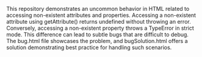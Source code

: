 This repository demonstrates an uncommon behavior in HTML related to accessing non-existent attributes and properties.  Accessing a non-existent attribute using getAttribute() returns undefined without throwing an error.  Conversely, accessing a non-existent property throws a TypeError in strict mode. This difference can lead to subtle bugs that are difficult to debug.  The bug.html file showcases the problem, and bugSolution.html offers a solution demonstrating best practice for handling such scenarios.
